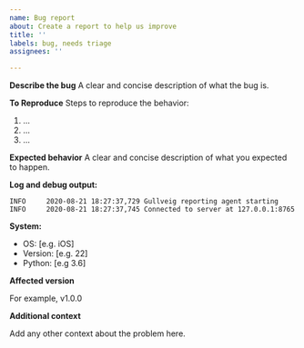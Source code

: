 ```yaml
---
name: Bug report
about: Create a report to help us improve
title: ''
labels: bug, needs triage
assignees: ''

---
```


**Describe the bug**
A clear and concise description of what the bug is.

**To Reproduce**
Steps to reproduce the behavior:
1. ...
2. ...
3. ...

**Expected behavior**
A clear and concise description of what you expected to happen.

**Log and debug output:**

```log
INFO     2020-08-21 18:27:37,729 Gullveig reporting agent starting
INFO     2020-08-21 18:27:37,745 Connected to server at 127.0.0.1:8765
```

**System:**

- OS: [e.g. iOS]
- Version: [e.g. 22]
- Python: [e.g 3.6]

**Affected version**

For example, v1.0.0

**Additional context**

Add any other context about the problem here.
